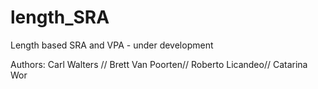 # length_SRA
Length based SRA and VPA - under development

Authors: 
Carl Walters //
Brett Van Poorten//
Roberto Licandeo//
Catarina Wor
